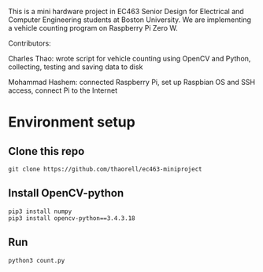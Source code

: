 This is a mini hardware project in EC463 Senior Design for Electrical and Computer Engineering students at Boston University. We are implementing a vehicle counting program on Raspberry Pi Zero W.

Contributors:

Charles Thao: wrote script for vehicle counting using OpenCV and Python, collecting, testing and saving data to disk

Mohammad Hashem:  connected Raspberry Pi, set up Raspbian OS and SSH access, connect Pi to the Internet

# Environment setup
## Clone this repo
```
git clone https://github.com/thaorell/ec463-miniproject
```
## Install OpenCV-python
```
pip3 install numpy
pip3 install opencv-python==3.4.3.18
```

## Run
```
python3 count.py
```
